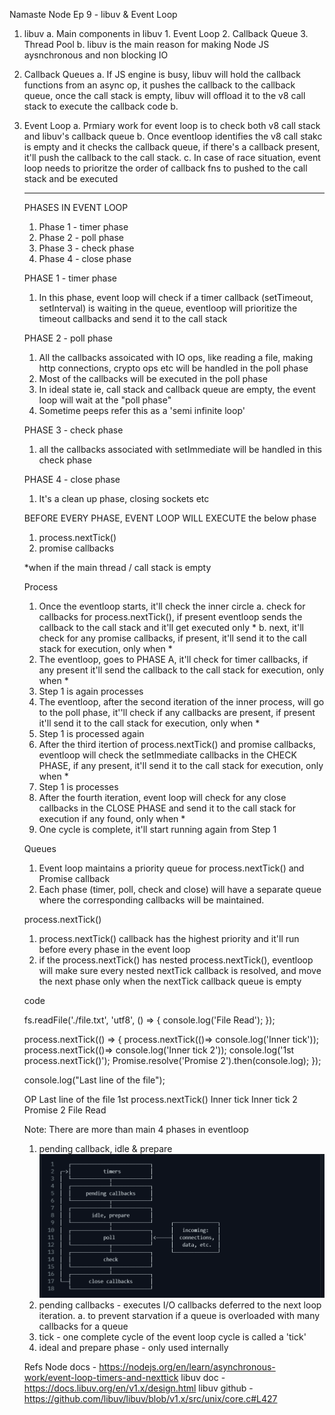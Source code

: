 Namaste Node
Ep 9 - libuv & Event Loop

1. libuv
    a. Main components in libuv
        1. Event Loop
        2. Callback Queue
        3. Thread Pool
    b. libuv is the main reason for making Node JS aysnchronous and non blocking IO

2. Callback Queues
    a. If JS engine is busy, libuv will hold the callback functions from an async op, it pushes the callback to the callback queue, once the call stack is empty, libuv will offload it to the v8 call stack to execute the callback code
    b. 

3. Event Loop
    a. Prmiary work for event loop is to check both v8 call stack and libuv's callback queue
    b. Once eventloop identifies the v8 call stakc is empty and it checks the callback queue, if there's a callback present, it'll push the callback to the call stack.
    c. In case of race situation, event loop needs to prioritze the order of callback fns to pushed to the call stack and be executed
    
    ---------------------------------------------------
    PHASES IN EVENT LOOP
    1. Phase 1 - timer phase
    2. Phase 2 - poll phase
    3. Phase 3 - check phase
    4. Phase 4 - close phase


    PHASE 1 - timer phase
    1. In this phase, event loop will check if a timer callback (setTimeout, setInterval) is waiting in the queue, eventloop will prioritize the timeout callbacks and send it to the call stack

    PHASE 2 - poll phase
    1. All the callbacks assoicated with IO ops, like reading a file, making http connections, crypto ops etc will be handled in the poll phase
    2. Most of the callbacks will be executed in the poll phase
    3. In ideal state ie, call stack and callback queue are empty, the event loop will wait at the "poll phase"
    4. Sometime peeps refer this as a 'semi infinite loop'
    

    PHASE 3 - check phase
    1. all the callbacks associated with setImmediate will be handled in this check phase

    PHASE 4 - close phase
    1. It's a clean up phase, closing sockets etc

    BEFORE EVERY PHASE, EVENT LOOP WILL EXECUTE the below phase
    1. process.nextTick()
    2. promise callbacks


    *when if the main thread / call stack is empty

    Process
    1. Once the eventloop starts, it'll check the inner circle
        a. check for callbacks for process.nextTick(), if present eventloop sends the callback to the call stack and it'll get executed only *
        b. next, it'll check for any promise callbacks, if present, it'll send it to the call stack for execution, only when *
    2. The eventloop, goes to PHASE A, it'll check for timer callbacks, if any present it'll send the callback to the call stack for execution, only when *
    3. Step 1 is again processes
    4. The eventloop, after the second iteration of the inner process, will go to the poll phase, it''ll check if any callbacks are present, if present it'll send it to the call stack for execution, only when *
    5. Step 1 is processed again
    6. After the third itertion of process.nextTick() and promise callbacks, eventloop will check the setImmediate callbacks in the CHECK PHASE, if any present, it'll send it to the call stack for execution, only when *
    7. Step 1 is processes
    8. After the fourth iteration, event loop will check for any close callbacks in the CLOSE PHASE and send it to the call stack for execution if any found, only when *
    9. One cycle is complete, it'll start running again from Step 1

    Queues
    1. Event loop maintains a priority queue for process.nextTick() and Promise callback
    2. Each phase (timer, poll, check and close) will have a separate queue where the corresponding callbacks will be maintained.
    

    process.nextTick()
    1. process.nextTick() callback has the highest priority and it'll run before every phase in the event loop
    2. if the process.nextTick() has nested process.nextTick(), eventloop will make sure every nested nextTick callback is resolved, and move the next phase only when the nextTick callback queue is empty

    code

    fs.readFile('./file.txt', 'utf8', () => {
        console.log('File Read');
    });

    process.nextTick(() => {
        process.nextTick(()=> console.log('Inner tick'));
        process.nextTick(()=> console.log('Inner tick 2'));
        console.log('1st process.nextTick()');
        Promise.resolve('Promise 2').then(console.log);
    });

    console.log("Last line of the file");

    OP
    Last line of the file
    1st process.nextTick()
    Inner tick
    Inner tick 2
    Promise 2
    File Read

    Note: There are more than main 4 phases in eventloop
    1. pending callback, idle & prepare
        ![event loop](media\event_loop.png)
    2. pending callbacks - executes I/O callbacks deferred to the next loop iteration.
        a. to prevent starvation if a queue is overloaded with many callbacks for a queue
    3. tick - one complete cycle of the event loop cycle is called a 'tick'
    4. ideal and prepare phase - only used internally



    Refs
    Node docs - https://nodejs.org/en/learn/asynchronous-work/event-loop-timers-and-nexttick
    libuv doc - https://docs.libuv.org/en/v1.x/design.html
    libuv github - https://github.com/libuv/libuv/blob/v1.x/src/unix/core.c#L427
    